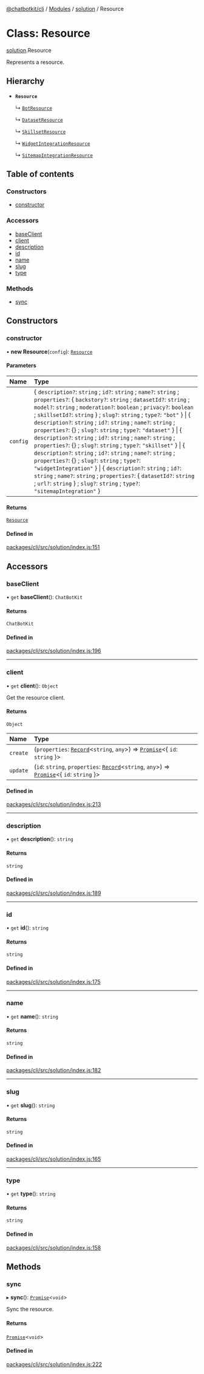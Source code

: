 [@chatbotkit/cli](../README.md) / [Modules](../modules.md) / [solution](../modules/solution.md) / Resource

# Class: Resource

[solution](../modules/solution.md).Resource

Represents a resource.

## Hierarchy

- **`Resource`**

  ↳ [`BotResource`](solution.BotResource.md)

  ↳ [`DatasetResource`](solution.DatasetResource.md)

  ↳ [`SkillsetResource`](solution.SkillsetResource.md)

  ↳ [`WidgetIntegrationResource`](solution.WidgetIntegrationResource.md)

  ↳ [`SitemapIntegrationResource`](solution.SitemapIntegrationResource.md)

## Table of contents

### Constructors

- [constructor](solution.Resource.md#constructor)

### Accessors

- [baseClient](solution.Resource.md#baseclient)
- [client](solution.Resource.md#client)
- [description](solution.Resource.md#description)
- [id](solution.Resource.md#id)
- [name](solution.Resource.md#name)
- [slug](solution.Resource.md#slug)
- [type](solution.Resource.md#type)

### Methods

- [sync](solution.Resource.md#sync)

## Constructors

### constructor

• **new Resource**(`config`): [`Resource`](solution.Resource.md)

#### Parameters

| Name | Type |
| :------ | :------ |
| `config` | \{ `description?`: `string` ; `id?`: `string` ; `name?`: `string` ; `properties?`: \{ `backstory?`: `string` ; `datasetId?`: `string` ; `model?`: `string` ; `moderation?`: `boolean` ; `privacy?`: `boolean` ; `skillsetId?`: `string`  } ; `slug?`: `string` ; `type?`: ``"bot"``  } \| \{ `description?`: `string` ; `id?`: `string` ; `name?`: `string` ; `properties?`: {} ; `slug?`: `string` ; `type?`: ``"dataset"``  } \| \{ `description?`: `string` ; `id?`: `string` ; `name?`: `string` ; `properties?`: {} ; `slug?`: `string` ; `type?`: ``"skillset"``  } \| \{ `description?`: `string` ; `id?`: `string` ; `name?`: `string` ; `properties?`: {} ; `slug?`: `string` ; `type?`: ``"widgetIntegration"``  } \| \{ `description?`: `string` ; `id?`: `string` ; `name?`: `string` ; `properties?`: \{ `datasetId?`: `string` ; `url?`: `string`  } ; `slug?`: `string` ; `type?`: ``"sitemapIntegration"``  } |

#### Returns

[`Resource`](solution.Resource.md)

#### Defined in

[packages/cli/src/solution/index.js:151](https://github.com/chatbotkit/node-sdk/blob/main/packages/cli/src/solution/index.js#L151)

## Accessors

### baseClient

• `get` **baseClient**(): `ChatBotKit`

#### Returns

`ChatBotKit`

#### Defined in

[packages/cli/src/solution/index.js:196](https://github.com/chatbotkit/node-sdk/blob/main/packages/cli/src/solution/index.js#L196)

___

### client

• `get` **client**(): `Object`

Get the resource client.

#### Returns

`Object`

| Name | Type |
| :------ | :------ |
| `create` | (`properties`: [`Record`]( https://www.typescriptlang.org/docs/handbook/utility-types.html#recordkeys-type )\<`string`, `any`\>) => [`Promise`]( https://developer.mozilla.org/docs/Web/JavaScript/Reference/Global_Objects/Promise )\<\{ `id`: `string`  }\> |
| `update` | (`id`: `string`, `properties`: [`Record`]( https://www.typescriptlang.org/docs/handbook/utility-types.html#recordkeys-type )\<`string`, `any`\>) => [`Promise`]( https://developer.mozilla.org/docs/Web/JavaScript/Reference/Global_Objects/Promise )\<\{ `id`: `string`  }\> |

#### Defined in

[packages/cli/src/solution/index.js:213](https://github.com/chatbotkit/node-sdk/blob/main/packages/cli/src/solution/index.js#L213)

___

### description

• `get` **description**(): `string`

#### Returns

`string`

#### Defined in

[packages/cli/src/solution/index.js:189](https://github.com/chatbotkit/node-sdk/blob/main/packages/cli/src/solution/index.js#L189)

___

### id

• `get` **id**(): `string`

#### Returns

`string`

#### Defined in

[packages/cli/src/solution/index.js:175](https://github.com/chatbotkit/node-sdk/blob/main/packages/cli/src/solution/index.js#L175)

___

### name

• `get` **name**(): `string`

#### Returns

`string`

#### Defined in

[packages/cli/src/solution/index.js:182](https://github.com/chatbotkit/node-sdk/blob/main/packages/cli/src/solution/index.js#L182)

___

### slug

• `get` **slug**(): `string`

#### Returns

`string`

#### Defined in

[packages/cli/src/solution/index.js:165](https://github.com/chatbotkit/node-sdk/blob/main/packages/cli/src/solution/index.js#L165)

___

### type

• `get` **type**(): `string`

#### Returns

`string`

#### Defined in

[packages/cli/src/solution/index.js:158](https://github.com/chatbotkit/node-sdk/blob/main/packages/cli/src/solution/index.js#L158)

## Methods

### sync

▸ **sync**(): [`Promise`]( https://developer.mozilla.org/docs/Web/JavaScript/Reference/Global_Objects/Promise )\<`void`\>

Sync the resource.

#### Returns

[`Promise`]( https://developer.mozilla.org/docs/Web/JavaScript/Reference/Global_Objects/Promise )\<`void`\>

#### Defined in

[packages/cli/src/solution/index.js:222](https://github.com/chatbotkit/node-sdk/blob/main/packages/cli/src/solution/index.js#L222)
